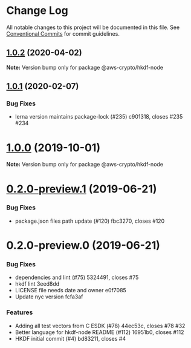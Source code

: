 # Change Log

All notable changes to this project will be documented in this file.
See [Conventional Commits](https://conventionalcommits.org) for commit guidelines.

## [1.0.2](https://github.com/aws/aws-encryption-sdk-javascript/compare/@aws-crypto/hkdf-node@1.0.1...@aws-crypto/hkdf-node@1.0.2) (2020-04-02)

**Note:** Version bump only for package @aws-crypto/hkdf-node





## [1.0.1](/compare/@aws-crypto/hkdf-node@1.0.0...@aws-crypto/hkdf-node@1.0.1) (2020-02-07)


### Bug Fixes

* lerna version maintains package-lock (#235) c901318, closes #235 #234





# [1.0.0](/compare/@aws-crypto/hkdf-node@0.2.0-preview.1...@aws-crypto/hkdf-node@1.0.0) (2019-10-01)

**Note:** Version bump only for package @aws-crypto/hkdf-node





# [0.2.0-preview.1](/compare/@aws-crypto/hkdf-node@0.2.0-preview.0...@aws-crypto/hkdf-node@0.2.0-preview.1) (2019-06-21)


### Bug Fixes

* package.json files path update (#120) fbc3270, closes #120





# 0.2.0-preview.0 (2019-06-21)


### Bug Fixes

* dependencies and lint (#75) 5324491, closes #75
* hkdf lint 3eed8dd
* LICENSE file needs date and owner e0f7085
* Update nyc version fcfa3af


### Features

* Adding all test vectors from C ESDK (#78) 44ec53c, closes #78 #32
* Better language for hkdf-node README (#112) 16951b0, closes #112
* HKDF initial commit (#4) bd83211, closes #4
